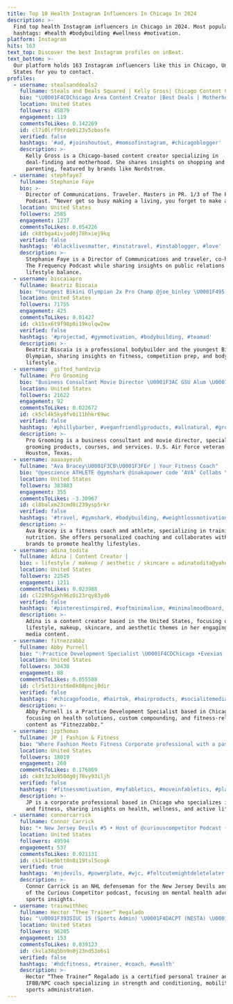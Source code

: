 ```yaml
---
title: Top 10 Health Instagram Influencers In Chicago In 2024
description: >-
  Find top health Instagram influencers in Chicago in 2024. Most popular
  hashtags: #health #bodybuilding #wellness #motivation.
platform: Instagram
hits: 163
text_top: Discover the best Instagram profiles on inBeat.
text_bottom: >-
  Our platform holds 163 Instagram influencers like this in Chicago, United
  States for you to contact.
profiles:
  - username: stealsanddeals2
    fullname: Steals and Deals Squared | Kelly Gross| Chicago Content Creator
    bio: "\U0001F4CDChicago Area Content Creator |Best Deals | Motherhood | UGC Featured in : @nordstrom"
    location: United States
    followers: 45879
    engagement: 119
    commentsToLikes: 0.142269
    id: cl7i0lrf9trde0i23v5zbosfe
    verified: false
    hashtags: '#ad, #joinshoutout, #momsofinstagram, #chicagoblogger'
    description: >-
      Kelly Gross is a Chicago-based content creator specializing in
      deal-finding and motherhood. She shares insights on shopping and
      parenting, featured by brands like Nordstrom.
  - username: stephfaye7
    fullname: Stephanie Faye
    bio: >-
      Director of Communications. Traveler. Masters in PR. 1/3 of The Frequency
      Podcast. “Never get so busy making a living, you forget to make a life.”
    location: United States
    followers: 2585
    engagement: 1237
    commentsToLikes: 0.054226
    id: ck8tbga4ivjod0j78hxiej9kq
    verified: false
    hashtags: '#blacklivesmatter, #instatravel, #instablogger, #love'
    description: >-
      Stephanie Faye is a Director of Communications and traveler, co-hosting
      The Frequency Podcast while sharing insights on public relations and
      lifestyle balance.
  - username: biscaiapro
    fullname: Beatriz Biscaia
    bio: "Youngest Bikini Olympian 2x Pro Champ @joe_binley \U0001F495 @pewpewpew_prep @projectadofficial @professornutz @anesteziafitness @slimtum @protan_official"
    location: United States
    followers: 71755
    engagement: 425
    commentsToLikes: 0.01427
    id: ck15sx6t9f98p0i19kolqw2ew
    verified: false
    hashtags: '#projectad, #gymmotivation, #bodybuilding, #teamad'
    description: >-
      Beatriz Biscaia is a professional bodybuilder and the youngest Bikini
      Olympian, sharing insights on fitness, competition prep, and bodybuilding
      lifestyle.
  - username: _gifted_handzvip
    fullname: Pro Grooming
    bio: "Business Consultant Movie Director \U0001F3AC GSU Alum \U0001F393 CEO of “Gifted Handz VIP” ⚜️La. \U0001F6EB HTX\U0001F4CD U.S. Air Force Veteran ⬇️ Products, Courses, Services ⬇️"
    location: United States
    followers: 21622
    engagement: 92
    commentsToLikes: 0.022672
    id: ck5cl4k5ky8fv0i11hhkr69wc
    verified: false
    hashtags: '#phillybarber, #veganfriendlyproducts, #allnatural, #groomingproducts'
    description: >-
      Pro Grooming is a business consultant and movie director, specializing in
      grooming products, courses, and services. U.S. Air Force veteran based in
      Houston, Texas.
  - username: aaaaayevuh
    fullname: "Ava Bracey\U0001F3CB\U0001F3FE‍♂️ | Your Fitness Coach"
    bio: "@pescience ATHLETE @gymshark @inakapower code ‘AVA’ Collabs \U0001F4E7 BraceyL.Ava@gmail.com ⬇️ limited 1:1 coaching spots now open"
    location: United States
    followers: 383883
    engagement: 355
    commentsToLikes: -3.30967
    id: cl8balxm23cmd0i239ysp5rkr
    verified: false
    hashtags: '#travel, #gymshark, #bodybuilding, #weightlossmotivation'
    description: >-
      Ava Bracey is a fitness coach and athlete, specializing in training and
      nutrition. She offers personalized coaching and collaborates with fitness
      brands to promote healthy lifestyles.
  - username: adina_todita
    fullname: Adina | Content Creator |
    bio: ▫️ lifestyle / makeup / aesthetic / skincare ✉️ adinatodita@yahoo.com
    location: United States
    followers: 22545
    engagement: 1211
    commentsToLikes: 0.023988
    id: cl229h5gxh96z0i23rqy83yd6
    verified: false
    hashtags: '#pinterestinspired, #softminimalism, #minimalmoodboard, #aestheticfeed'
    description: >-
      Adina is a content creator based in the United States, focusing on
      lifestyle, makeup, skincare, and aesthetic themes in her engaging social
      media content.
  - username: fitnezzabbz
    fullname: Abby Purnell
    bio: "✨Practice Development Specialist \U0001F4CDChicago •Evexias Health Solutions- EvexiPEL •FarmaKeio Custom Compounding @legion Athlete “Fitnezzabbz”"
    location: United States
    followers: 30438
    engagement: 88
    commentsToLikes: 0.055508
    id: clr5xt3irst6m0k08pncj0dir
    verified: false
    hashtags: '#chicagofoodie, #hairtok, #hairproducts, #socialitemedia'
    description: >-
      Abby Purnell is a Practice Development Specialist based in Chicago,
      focusing on health solutions, custom compounding, and fitness-related
      content as "Fitnezzabbz."
  - username: jzpthomas
    fullname: JP | Fashion & Fitness
    bio: "Where Fashion Meets Fitness Corporate professional with a passion for fashion health & fitness \U0001F4CDChicago NASM CPT Agent: Jaclyn@10mgmt.com @10mgmt"
    location: United States
    followers: 18019
    engagement: 260
    commentsToLikes: 0.176869
    id: ck8t3z3o950dg0j78vy93iljh
    verified: false
    hashtags: '#fitnessmotivation, #myfabletics, #moveinfabletics, #plantbaseddiet'
    description: >-
      JP is a corporate professional based in Chicago who specializes in fashion
      and fitness, sharing insights on health, wellness, and active lifestyle.
  - username: connorcarrick
    fullname: Connor Carrick
    bio: "• New Jersey Devils #5 • Host of @curiouscompetitor Podcast • Husband\_@lexiicarrick \_ • @hoagiethefrenchie • Mental Health Advocate • Native Chicagoan"
    location: United States
    followers: 49594
    engagement: 537
    commentsToLikes: 0.021131
    id: ck14lbe9btt0n0i19tsl5cogk
    verified: true
    hashtags: '#njdevils, #powerplate, #wjc, #feltcutemightdeletelater'
    description: >-
      Connor Carrick is an NHL defenseman for the New Jersey Devils and the host
      of the Curious Competitor podcast, focusing on mental health advocacy and
      sports insights.
  - username: trainwithhec
    fullname: Hector “Thee Trainer” Regalado
    bio: "\U0001F393SIUC 15 (Sports Admin) \U0001F4DACPT (NESTA) \U0001F4AA\U0001F3FBIFBB/NPC Coach \U0001F9CE\U0001F3FBMobility Specialist (FRC)(FRA)(ISM) \U0001F94AProfessional S&C Coach \U0001F4BB Manager For @kenzie_vance"
    location: United States
    followers: 96205
    engagement: 153
    commentsToLikes: 0.039123
    id: ckvla38q5bn9n0j23nd53o6s1
    verified: false
    hashtags: '#hdcfitness, #trainer, #coach, #wealth'
    description: >-
      Hector “Thee Trainer” Regalado is a certified personal trainer and
      IFBB/NPC coach specializing in strength and conditioning, mobility, and
      sports administration.
---
```


